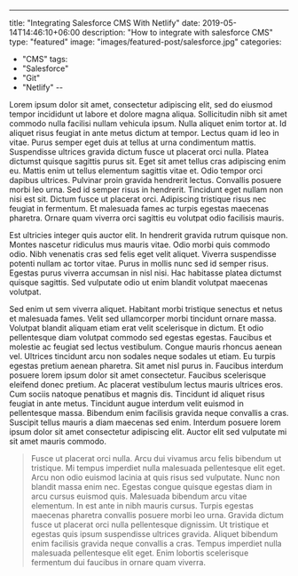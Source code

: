 ---
title: "Integrating Salesforce CMS With Netlify"
date: 2019-05-14T14:46:10+06:00
description: "How to integrate with salesforce CMS"
type: "featured"
image: "images/featured-post/salesforce.jpg"
categories:
  - "CMS"
tags:
  - "Salesforce"
  - "Git"
  - "Netlify"
--


Lorem ipsum dolor sit amet, consectetur adipiscing elit, sed do eiusmod tempor incididunt ut labore et dolore magna aliqua. Sollicitudin nibh sit amet commodo nulla facilisi nullam vehicula ipsum. Nulla aliquet enim tortor at. Id aliquet risus feugiat in ante metus dictum at tempor. Lectus quam id leo in vitae. Purus semper eget duis at tellus at urna condimentum mattis. Suspendisse ultrices gravida dictum fusce ut placerat orci nulla. Platea dictumst quisque sagittis purus sit. Eget sit amet tellus cras adipiscing enim eu. Mattis enim ut tellus elementum sagittis vitae et. Odio tempor orci dapibus ultrices. Pulvinar proin gravida hendrerit lectus. Convallis posuere morbi leo urna. Sed id semper risus in hendrerit. Tincidunt eget nullam non nisi est sit. Dictum fusce ut placerat orci. Adipiscing tristique risus nec feugiat in fermentum. Et malesuada fames ac turpis egestas maecenas pharetra. Ornare quam viverra orci sagittis eu volutpat odio facilisis mauris.

Est ultricies integer quis auctor elit. In hendrerit gravida rutrum quisque non. Montes nascetur ridiculus mus mauris vitae. Odio morbi quis commodo odio. Nibh venenatis cras sed felis eget velit aliquet. Viverra suspendisse potenti nullam ac tortor vitae. Purus in mollis nunc sed id semper risus. Egestas purus viverra accumsan in nisl nisi. Hac habitasse platea dictumst quisque sagittis. Sed vulputate odio ut enim blandit volutpat maecenas volutpat.

Sed enim ut sem viverra aliquet. Habitant morbi tristique senectus et netus et malesuada fames. Velit sed ullamcorper morbi tincidunt ornare massa. Volutpat blandit aliquam etiam erat velit scelerisque in dictum. Et odio pellentesque diam volutpat commodo sed egestas egestas. Faucibus et molestie ac feugiat sed lectus vestibulum. Congue mauris rhoncus aenean vel. Ultrices tincidunt arcu non sodales neque sodales ut etiam. Eu turpis egestas pretium aenean pharetra. Sit amet nisl purus in. Faucibus interdum posuere lorem ipsum dolor sit amet consectetur. Faucibus scelerisque eleifend donec pretium. Ac placerat vestibulum lectus mauris ultrices eros. Cum sociis natoque penatibus et magnis dis. Tincidunt id aliquet risus feugiat in ante metus. Tincidunt augue interdum velit euismod in pellentesque massa. Bibendum enim facilisis gravida neque convallis a cras. Suscipit tellus mauris a diam maecenas sed enim. Interdum posuere lorem ipsum dolor sit amet consectetur adipiscing elit. Auctor elit sed vulputate mi sit amet mauris commodo.

>Fusce ut placerat orci nulla. Arcu dui vivamus arcu felis bibendum ut tristique. Mi tempus imperdiet nulla malesuada pellentesque elit eget. Arcu non odio euismod lacinia at quis risus sed vulputate. Nunc non blandit massa enim nec. Egestas congue quisque egestas diam in arcu cursus euismod quis. Malesuada bibendum arcu vitae elementum. In est ante in nibh mauris cursus. Turpis egestas maecenas pharetra convallis posuere morbi leo urna. Gravida dictum fusce ut placerat orci nulla pellentesque dignissim. Ut tristique et egestas quis ipsum suspendisse ultrices gravida. Aliquet bibendum enim facilisis gravida neque convallis a cras. Tempus imperdiet nulla malesuada pellentesque elit eget. Enim lobortis scelerisque fermentum dui faucibus in ornare quam viverra.
